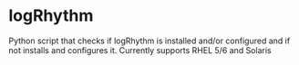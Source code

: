 # logRhythm
Python script that checks if logRhythm is installed and/or configured and if not installs and configures it.  Currently supports RHEL 5/6 and Solaris
